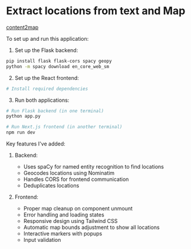 # Extract locations from text and Map

[content2map](https://github.com/thinkphp/content2map/blob/master/Screenshot%20from%202025-02-07%2011-42-12.png?raw=true)

To set up and run this application:

1. Set up the Flask backend:
```bash
pip install flask flask-cors spacy geopy
python -m spacy download en_core_web_sm
```

2. Set up the React frontend:
```bash
# Install required dependencies
```

3. Run both applications:
```bash
# Run Flask backend (in one terminal)
python app.py

# Run Next.js frontend (in another terminal)
npm run dev
```

Key features I've added:
1. Backend:
   - Uses spaCy for named entity recognition to find locations
   - Geocodes locations using Nominatim
   - Handles CORS for frontend communication
   - Deduplicates locations

2. Frontend:
   - Proper map cleanup on component unmount
   - Error handling and loading states
   - Responsive design using Tailwind CSS
   - Automatic map bounds adjustment to show all locations
   - Interactive markers with popups
   - Input validation

